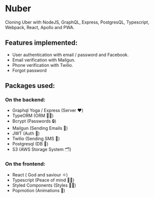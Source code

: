 # Nuber

Cloning Uber with NodeJS, GraphQL, Express, PostgresQL, Typescript, Webpack, React, Apollo and PWA.

## Features implemented:

* User authentication with email / password and Facebook.
* Email verification with Mailgun.
* Phone verification with Twilio.
* Forgot password

## Packages used:

### On the backend:

* Graphql Yoga / Express (Server ❤️)
* TypeORM (ORM 💪🏻)
* Bcrypt (Passwords 🔒)
* Mailgun (Sending Emails 💌)
* JWT (Auth 🔑)
* Twilio (Sending SMS 📱)
* Postgresql (DB 📃)
* S3 (AWS Storage System 🗂)

### On the frontend:

* React ( God and saviour ⚛︎)
* Typescript (Peace of mind 🙏🏻)
* Styled Components (Styles 💅🏻)
* Popmotion (Animations 🍿)
